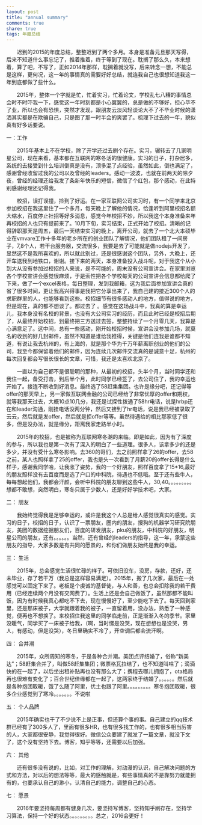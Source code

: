 ```yaml
---
layout: post
title: "annual summary"
comments: true
share: true 
tags: 年度总结
---
```


　　迟到的2015的年度总结，整整迟到了两个多月。本身是准备元旦那天写得，后来不知道什么事忘记了，推着推着，终于等到了现在。耽搁了那么久，本来想着，算了吧，不写了，正如2014年那样，耽搁着就没写，后来转念一想，不能总是这样，更何况，这一年的事情真的需要好好总结，就连我自己也很想知道我这一年到底都做了些什么。

　　2015年，整体一个字就是忙，忙着实习，忙着论文，学校乱七八糟的事情总会时不时吓我一下，感觉这一年时刻都是小心翼翼的，总是做的不够好，担心毕不了业，所以也会有恐惧，突然才发现，跟朋友云淡风轻谈论大不了不毕业时候的潇洒其实都是在欺骗自己，只是图了那一时半会的爽罢了。梳理下过去的一年，貌似真有好多话要说。

一：工作

 　　2015年基本上不在学校，除了开学还过去刷个存在。实习，辗转去了几家明星公司，现在来看，基本都在互联网的寒冬活的很健康。实习的日子，打杂居多，系统的去接受到什么培训倒真是没有，顶多混了点经验，虽然如此，倒也满足了，感谢曾经收留过我的公司以及曾经的leaders。感动一波波，也就在前两天的除夕夜，曾经的经理还给我发了条新年快乐的短信，微信了个红包，那个感动，在此特别感谢经理还记得我。

　　校招，误打误撞，捡到了好运。在一家互联网公司实习时，有一个同学来北京参加校招在我这里住了一个多月，每天晚上了解他的情况，恰逢听到阿里校招名额大缩水，百度停止社招等好多消息，感觉今年校招不妙，所以我这个本身准备来年再校招的人也只有提前来了。10月下旬，实习结束，正式开始了校招。清晰的记得辞职那天是周五，最后一天结束实习的晚上，离开公司，就去了一个北大本硕毕业在vmvare工作十多年的老乡所在的创业团队了解情况，他们团队租了一间房子，7,8个人，若干台服务器，交流很多，我要是去了可能就是做nodejs开发了，显然这不是我所喜欢的，所以就此别过，还是很感谢这个团队，另外，大晚上，还开车送我到地铁口，谢谢。接下来的两天，本身准备投入战斗呢，对于我这个从小到大从没有参加过校招的人来说，是不可能的，周末没有公司宣讲会。在家里浏览各个学校宣讲会感觉很麻烦，于是索性把各个学校每天的公司宣讲会信息都给爬了下来，做了一个excel表格，每日整理，发到我邮箱，这为我后面参加宣讲会真的省了很多时间，更让我高兴得事是我把它分享出来了，我自己建的接近300个人的求职群里的人，也能够看到这些。校招细节有很多感动人的地方，值得说的地方，但是现在，真的都不想谈了。都过去了 。感觉在这场战斗中，我真的算是幸运儿，我本身没有名校的背景，也没有大公司实习的经历，而且此时已经是校招后期了，从最终开始校招，到最终把三方送过去签，整整持续了一个月零几天，我算是心满意足了。这中间，总有一些感动，刚开始校招时候，宣讲会没参加几场，就莫名的收到的好几封邮件，虽然不知道是谁给我推得，关键是他们连我是谁都不知道，有说让我去杭州的，有上海的，就是那个华为千万年薪离职创业的他们的公司，我至今都保留着他们的邮件，因为连续几次邮件交流真的是诚意十足，杭州的每次回复都会写很长很长的文章，可惜，我还是太喜欢北京了。

　　一直以为自己都不是很聪明的那种，从最初的校招，头半个月，当时同学还和我住一起，备受打击，到后半个月，此时同学已经签了，去公司住了，我的幸运也开始了。接连不断收到好消息。最终选了58赶集集团。也许是缘分吧，还记得等offer的那天早上，另一家做互联网金融的公司已经给了非常优厚的offer和期权，就等我那天过去，大概10点10几分，我还是试探性拨通了58hr电话，说是hrbp还在和leader沟通，刚挂电话没两分钟，然后又接到了hr电话，说是我已经被录取了云云，然后就是发offer，然后就是拒offer等等。虽然待遇给的相比那家低了很多，但是没办法，就是缘分，距离我家走路半小时。

　　2015年的校招，也是被称为互联网寒冬潮的来临。即是如此，因为有了深度的参与，所以我也是第一次有了深入的明白了一些道理。很多人，该拿多少的还是多少，并没有受什么寒冬影响。去360的哥们，去之前照样拿了26的offer，去58之前，某人也照样拿了25的offer，我也是头一次看到了月薪20的offer长得是什么样子，感谢我同学哈，让我涨了姿势，我的一个好朋友，照样百度拿了15*16,最好的朋友照样没有去百度而是选了户口的中科院，待遇也不低哦。至于还有些牛人，每每想起他们，我都会汗颜，会听中科院的朋友聊到这些牛人，30,40。。。。。。。。。想都不敢想，突然明白，寒冬只属于少数人，还是好好学技术吧，大家。

二： 朋友

 　　我始终觉得我是足够幸运的，或许是我这个人总是给人感觉很真实的感觉。实习的日子，校招的日子，认识了一票朋友，圈内的朋友，搜狗的机器学习研究院朋友，美团的数据挖掘朋友们，百度的研发朋友，pku的朋友，中科院的好朋友，明星公司的朋友，还有。。。。。。当然，还有曾经的leaders的指导，这一年，承蒙这些朋友的指导，大家多数是有共同的愿景的，和你们做朋友始终是我的幸运。

三： 生活

 　　2015年，总会感觉生活很忙碌的样子。可依旧没车，没房，存款，还好，还未毕业，存了若干万（我总是这样容易满足）。2015年，搬了几次家，最后在一处感觉可以固定下来了。老板是个虔诚的基督徒，与人和善，也总会扣除我的若干费用（已经连续两个月没有交网费了）。生活上还是会自己做饭了，虽然那都不能叫饭，因为有时候我真心都吃不下去，现在慢慢好了，至少能吃下去了。每天回到家里，还是那床被子，大学就跟着我的被子，一直留着用，没办法，熟悉了一种感觉，便再也不想换了。来校招住我这里的同学临走前，正是渐渐入冬的季节。家里没暖气，同学买了一床被子给我，（啊，当时愣是没哭，现在想想也是没哭，男人，有感动，但是没哭），冬日里确实不冷了，开空调后都会流汗啊。

四： 合并潮

 　　2015年，众所周知的寒冬，于是各种合并潮。美团点评结婚了，俗称“新美达”；58赶集合并了，叫做58赶集集团；微票格瓦拉结了，也不知道叫啥了；滴滴快的在一起了，以后坐出租补贴再也没有那么大了；携程去哪儿拥抱了，ota格局再也很难有变化了；百合世纪佳缘都在一起了，这两家终于结婚了。。。。。。然后就是各种抱团取暖，饿了么随了阿里，优土也跟了阿里。。。。。。。。。寒冬抱团取暖，很多企业感觉到了寒冷。。。。。。。不说啦

五： 个人品牌

 　　2015年确实也干了不少说不上是正事，但还算个事的事。自己建立的qq技术群已经有了300多人了，里面有很多HR，也有很多找工作的，也有很多相当厉害的人，大家都很安静，我觉得很好。微信公众要建了就发了一篇文章，就没下文了，这个没有坚持下去。博客，知乎等等，还需要以后加强。

六： 其他

 　　还有很多没有说的，比如，对工作的理解，对动漫的认识，自己解决问题的方式和方法，对以后的想法等等，最大的感触就是，有些事情真的不是靠努力就能拥有的，也要承认自己的渺小，认清自己的能力，调整自己的心态。

七： 愿景

 　　2016年要坚持每周都有健身几次，要坚持写博客，坚持知乎刷存在，坚持学习算法，保持一个好的状态。。。。。。。。。总之，2016会更好！


